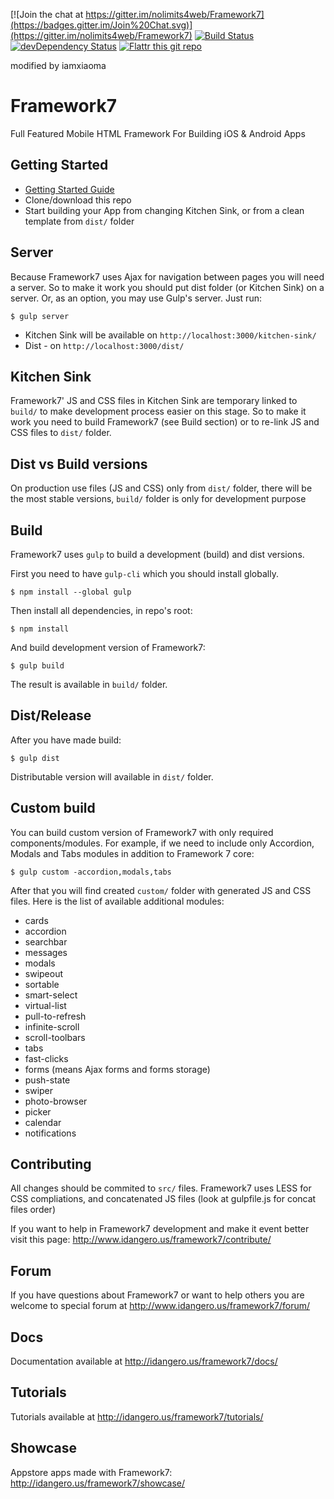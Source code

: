 [![Join the chat at https://gitter.im/nolimits4web/Framework7](https://badges.gitter.im/Join%20Chat.svg)](https://gitter.im/nolimits4web/Framework7)
[![Build Status](https://travis-ci.org/nolimits4web/Framework7.svg?branch=master)](https://travis-ci.org/nolimits4web/Framework7)
[![devDependency Status](https://david-dm.org/nolimits4web/framework7/dev-status.svg)](https://david-dm.org/nolimits4web/framework7#info=devDependencies)
[![Flattr this git repo](http://api.flattr.com/button/flattr-badge-large.png)](https://flattr.com/submit/auto?user_id=nolimits4web&url=https://github.com/nolimits4web/framework7/&title=Framework7&language=JavaScript&tags=github&category=software)

modified by iamxiaoma

Framework7
==========

Full Featured Mobile HTML Framework For Building iOS & Android Apps

## Getting Started
  * [Getting Started Guide](http://www.idangero.us/framework7/get-started/)
  * Clone/download this repo
  * Start building your App from changing Kitchen Sink, or from a clean template from `dist/` folder

## Server

Because Framework7 uses Ajax for navigation between pages you will need a server. So to make it work you should put dist folder (or Kitchen Sink) on a server. Or, as an option, you may use Gulp's server. Just run:

```
$ gulp server
```

  * Kitchen Sink will be available on `http://localhost:3000/kitchen-sink/`
  * Dist - on `http://localhost:3000/dist/`

## Kitchen Sink

Framework7' JS and CSS files in Kitchen Sink are temporary linked to `build/` to make development process easier on this stage. So to make it work you need to build Framework7 (see Build section) or to re-link JS and CSS files to `dist/` folder.

## Dist vs Build versions

On production use files (JS and CSS) only from `dist/` folder, there will be the most stable versions, `build/` folder is only for development purpose

## Build

Framework7 uses `gulp` to build a development (build) and dist versions.

First you need to have `gulp-cli` which you should install globally.

```
$ npm install --global gulp
```

Then install all dependencies, in repo's root:

```
$ npm install
```

And build development version of Framework7:
```
$ gulp build
```

The result is available in `build/` folder.

## Dist/Release

After you have made build:

```
$ gulp dist
```

Distributable version will available in `dist/` folder.

## Custom build

You can build custom version of Framework7 with only required components/modules. For example, if we need to include only Accordion, Modals and Tabs modules in addition to Framework 7 core: 

```
$ gulp custom -accordion,modals,tabs
```
After that you will find created `custom/` folder with generated JS and CSS files. Here is the list of available additional modules:

* cards
* accordion
* searchbar
* messages
* modals
* swipeout
* sortable
* smart-select
* virtual-list
* pull-to-refresh
* infinite-scroll
* scroll-toolbars
* tabs
* fast-clicks
* forms (means Ajax forms and forms storage)
* push-state
* swiper
* photo-browser
* picker
* calendar
* notifications

## Contributing

All changes should be commited to `src/` files. Framework7 uses LESS for CSS compliations, and concatenated JS files (look at gulpfile.js for concat files order)

If you want to help in Framework7 development and make it event better visit this page: http://www.idangero.us/framework7/contribute/

## Forum

If you have questions about Framework7 or want to help others you are welcome to special forum at http://www.idangero.us/framework7/forum/

## Docs

Documentation available at http://idangero.us/framework7/docs/

## Tutorials

Tutorials available at http://idangero.us/framework7/tutorials/

## Showcase

Appstore apps made with Framework7: http://idangero.us/framework7/showcase/